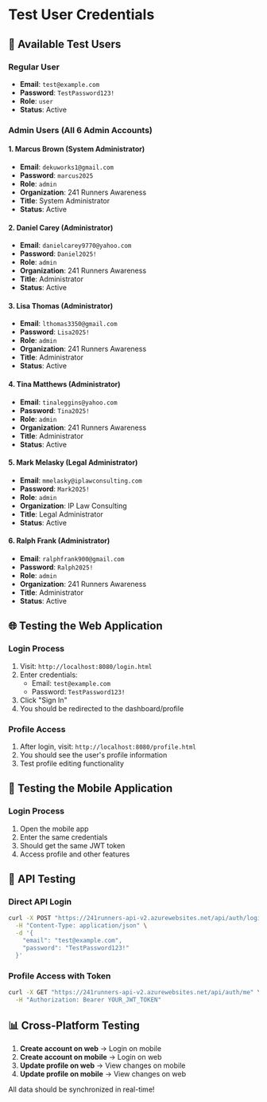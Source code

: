 # Test User Credentials

## 🔑 **Available Test Users**

### **Regular User**
- **Email**: `test@example.com`
- **Password**: `TestPassword123!`
- **Role**: `user`
- **Status**: Active

### **Admin Users (All 6 Admin Accounts)**

#### **1. Marcus Brown (System Administrator)**
- **Email**: `dekuworks1@gmail.com`
- **Password**: `marcus2025`
- **Role**: `admin`
- **Organization**: 241 Runners Awareness
- **Title**: System Administrator
- **Status**: Active

#### **2. Daniel Carey (Administrator)**
- **Email**: `danielcarey9770@yahoo.com`
- **Password**: `Daniel2025!`
- **Role**: `admin`
- **Organization**: 241 Runners Awareness
- **Title**: Administrator
- **Status**: Active

#### **3. Lisa Thomas (Administrator)**
- **Email**: `lthomas3350@gmail.com`
- **Password**: `Lisa2025!`
- **Role**: `admin`
- **Organization**: 241 Runners Awareness
- **Title**: Administrator
- **Status**: Active

#### **4. Tina Matthews (Administrator)**
- **Email**: `tinaleggins@yahoo.com`
- **Password**: `Tina2025!`
- **Role**: `admin`
- **Organization**: 241 Runners Awareness
- **Title**: Administrator
- **Status**: Active

#### **5. Mark Melasky (Legal Administrator)**
- **Email**: `mmelasky@iplawconsulting.com`
- **Password**: `Mark2025!`
- **Role**: `admin`
- **Organization**: IP Law Consulting
- **Title**: Legal Administrator
- **Status**: Active

#### **6. Ralph Frank (Administrator)**
- **Email**: `ralphfrank900@gmail.com`
- **Password**: `Ralph2025!`
- **Role**: `admin`
- **Organization**: 241 Runners Awareness
- **Title**: Administrator
- **Status**: Active

## 🌐 **Testing the Web Application**

### **Login Process**
1. Visit: `http://localhost:8080/login.html`
2. Enter credentials:
   - Email: `test@example.com`
   - Password: `TestPassword123!`
3. Click "Sign In"
4. You should be redirected to the dashboard/profile

### **Profile Access**
1. After login, visit: `http://localhost:8080/profile.html`
2. You should see the user's profile information
3. Test profile editing functionality

## 📱 **Testing the Mobile Application**

### **Login Process**
1. Open the mobile app
2. Enter the same credentials
3. Should get the same JWT token
4. Access profile and other features

## 🔧 **API Testing**

### **Direct API Login**
```bash
curl -X POST "https://241runners-api-v2.azurewebsites.net/api/auth/login" \
  -H "Content-Type: application/json" \
  -d '{
    "email": "test@example.com",
    "password": "TestPassword123!"
  }'
```

### **Profile Access with Token**
```bash
curl -X GET "https://241runners-api-v2.azurewebsites.net/api/auth/me" \
  -H "Authorization: Bearer YOUR_JWT_TOKEN"
```

## 📊 **Cross-Platform Testing**

1. **Create account on web** → Login on mobile
2. **Create account on mobile** → Login on web
3. **Update profile on web** → View changes on mobile
4. **Update profile on mobile** → View changes on web

All data should be synchronized in real-time!
